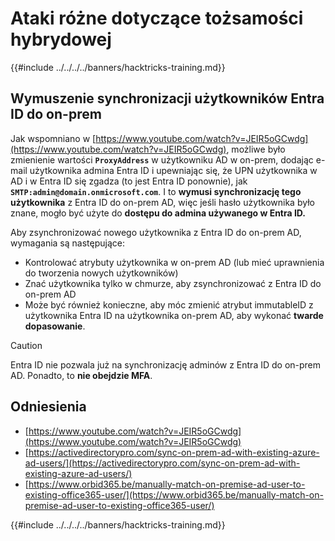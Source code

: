 # Ataki różne dotyczące tożsamości hybrydowej

{{#include ../../../../banners/hacktricks-training.md}}


## Wymuszenie synchronizacji użytkowników Entra ID do on-prem

Jak wspomniano w [https://www.youtube.com/watch?v=JEIR5oGCwdg](https://www.youtube.com/watch?v=JEIR5oGCwdg), możliwe było zmienienie wartości **`ProxyAddress`** w użytkowniku AD w on-prem, dodając e-mail użytkownika admina Entra ID i upewniając się, że UPN użytkownika w AD i w Entra ID się zgadza (to jest Entra ID ponownie), jak **`SMTP:admin@domain.onmicrosoft.com`**. I to **wymusi synchronizację tego użytkownika** z Entra ID do on-prem AD, więc jeśli hasło użytkownika było znane, mogło być użyte do **dostępu do admina używanego w Entra ID.**

Aby zsynchronizować nowego użytkownika z Entra ID do on-prem AD, wymagania są następujące:

- Kontrolować atrybuty użytkownika w on-prem AD (lub mieć uprawnienia do tworzenia nowych użytkowników)
- Znać użytkownika tylko w chmurze, aby zsynchronizować z Entra ID do on-prem AD
- Może być również konieczne, aby móc zmienić atrybut immutableID z użytkownika Entra ID na użytkownika on-prem AD, aby wykonać **twarde dopasowanie**.


> [!CAUTION]
> Entra ID nie pozwala już na synchronizację adminów z Entra ID do on-prem AD.
> Ponadto, to **nie obejdzie MFA**.



## Odniesienia

- [https://www.youtube.com/watch?v=JEIR5oGCwdg](https://www.youtube.com/watch?v=JEIR5oGCwdg)
- [https://activedirectorypro.com/sync-on-prem-ad-with-existing-azure-ad-users/](https://activedirectorypro.com/sync-on-prem-ad-with-existing-azure-ad-users/)
- [https://www.orbid365.be/manually-match-on-premise-ad-user-to-existing-office365-user/](https://www.orbid365.be/manually-match-on-premise-ad-user-to-existing-office365-user/)

{{#include ../../../../banners/hacktricks-training.md}}
